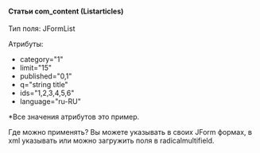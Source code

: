#### **Статьи com_content** (Listarticles)

Тип поля: JFormList

Атрибуты:
- category="1"
- limit="15"
- published="0,1"
- q="string title"
- ids="1,2,3,4,5,6"
- language="ru-RU"

*Все значения атрибутов это пример.

Где можно применять?
Вы можете указывать в своих JForm формах, в xml указывать или можно загружить поля в radicalmultifield.